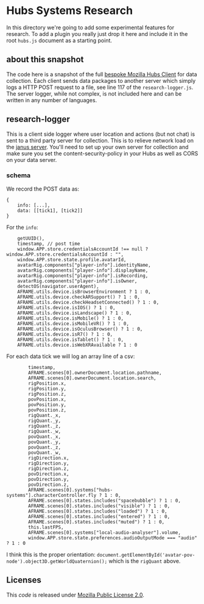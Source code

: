 # Hubs Systems Research

In this directory we're going to add some experimental features for
research. To add a plugin you really just drop it here and include it
in the root `hubs.js` document as a starting point.

## about this snapshot 
The code here is a snapshot of the full [bespoke Mozilla Hubs
Client](https://github.com/ayman/hubs/blob/hubs-cloud/src/systems/research/README.md)
for data collection. Each client sends data packages to another server
which simply logs a HTTP POST request to a file, see line 117 of the
`research-logger.js`.  The server logger, while not complex, is not
included here and can be written in any number of languages.

## research-logger

This is a client side logger where user location and actions (but not
chat) is sent to a third party server for collection.  This is to
relieve network load on the [janus server](https://bit.ly/3ckvqui
"Discord discussion").  You'll need to set up your own server for
collection and make sure you set the content-security-policy in your
Hubs as well as CORS on your data server.

### schema
We record the POST data as:
```
{
    info: [...],
    data: [[tick1], [tick2]]
}
```
For the `info`:
```
    getUUID(),
    timestamp, // post time
    window.APP.store.credentialsAccountId !== null ? window.APP.store.credentialsAccountId : "",
    window.APP.store.state.profile.avatarId,
    avatarRig.components["player-info"].identityName,
    avatarRig.components["player-info"].displayName,
    avatarRig.components["player-info"].isRecording,
    avatarRig.components["player-info"].isOwner,
    detectOS(navigator.userAgent),
    AFRAME.utils.device.isBrowserEnvironment ? 1 : 0,
    AFRAME.utils.device.checkARSupport() ? 1 : 0,
    AFRAME.utils.device.checkHeadsetConnected() ? 1 : 0,
    AFRAME.utils.device.isIOS() ? 1 : 0,
    AFRAME.utils.device.isLandscape() ? 1 : 0,
    AFRAME.utils.device.isMobile() ? 1 : 0,
    AFRAME.utils.device.isMobileVR() ? 1 : 0,
    AFRAME.utils.device.isOculusBrowser() ? 1 : 0,
    AFRAME.utils.device.isR7() ? 1 : 0,
    AFRAME.utils.device.isTablet() ? 1 : 0,
    AFRAME.utils.device.isWebXRAvailable ? 1 : 0
```

For each data tick we will log an array line of a csv:
```
        timestamp,
        AFRAME.scenes[0].ownerDocument.location.pathname,
        AFRAME.scenes[0].ownerDocument.location.search,
        rigPosition.x,
        rigPosition.y,
        rigPosition.z,
        povPosition.x,
        povPosition.y,
        povPosition.z,
        rigQuant._x,
        rigQuant._y,
        rigQuant._z,
        rigQuant._w,
        povQuant._x,
        povQuant._y,
        povQuant._z,
        povQuant._w,
        rigDirection.x,
        rigDirection.y,
        rigDirection.z,
        povDirection.x,
        povDirection.y,
        povDirection.z,
        AFRAME.scenes[0].systems["hubs-systems"].characterController.fly ? 1 : 0,
        AFRAME.scenes[0].states.includes("spacebubble") ? 1 : 0,
        AFRAME.scenes[0].states.includes("visible") ? 1 : 0,
        AFRAME.scenes[0].states.includes("loaded") ? 1 : 0,
        AFRAME.scenes[0].states.includes("entered") ? 1 : 0,
        AFRAME.scenes[0].states.includes("muted") ? 1 : 0,
        this.lastFPS,
        AFRAME.scenes[0].systems["local-audio-analyser"].volume,
        window.APP.store.state.preferences.audioOutputMode === "audio" ? 1 : 0
```

I think this is the proper orientation:
`document.getElementById('avatar-pov-node').object3D.getWorldQuaternion();`
which is the `rigQuant` above.

## Licenses
This *code* is released under [Mozilla Public License
2.0](https://github.com/ayman/hubs-research-2021/blob/main/LICENSE).
